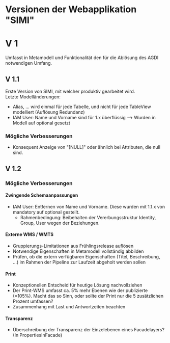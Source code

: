 # Versionen der Webapplikation "SIMI"

# V 1

Umfasst in Metamodell und Funktionalität den für die Ablösung des AGDI notwendigen Umfang.

## V 1.1

Erste Version von SIMI, mit welcher produktiv gearbeitet wird.  
Letzte Modelländerungen:

* Alias, ... wird einmal für jede Tabelle, und nicht für jede TableView modelliert (Auflösung Redundanz)
* IAM User: Name und Vorname sind für 1.x überflüssig --> Wurden in Modell auf optional gesetzt
  
### Mögliche Verbesserungen
  * Konsequent Anzeige von "\[NULL\]" oder ähnlich bei Attributen, die null sind.

## V 1.2

### Mögliche Verbesserungen

#### Zwingende Schemaanpassungen
* IAM User: Entfernen von Name und Vorname. Diese wurden mit 1.1.x von mandatory auf optional gestellt.
  * Rahmenbedingung: Beibehalten der Vererbungsstruktur Identity, Group, User wegen der Beziehungen. 

#### Externe WMS / WMTS

* Gruppierungs-Limitationen aus Frühlingsrelease auflösen
* Notwendige Eigenschaften in Metamodell vollständig abbilden
* Prüfen, ob die extern verfügbaren Eigenschaften (Titel, Beschreibung, ...) im Rahmen der Pipeline zur Laufzeit abgeholt werden sollen

#### Print

* Konzeptionellen Entscheid für heutige Lösung nachvollziehen
* Der Print-WMS umfasst ca. 5% mehr Ebenen wie der publizierte (=105%). Macht das so Sinn, oder sollte der Print nur die 5 zusätzlichen Prozent umfassen?
* Zusammenhang mit Last und Antwortzeiten beachten

#### Transparenz

* Überschreibung der Transparenz der Einzelebenen eines Facadelayers? (In PropertiesInFacade)